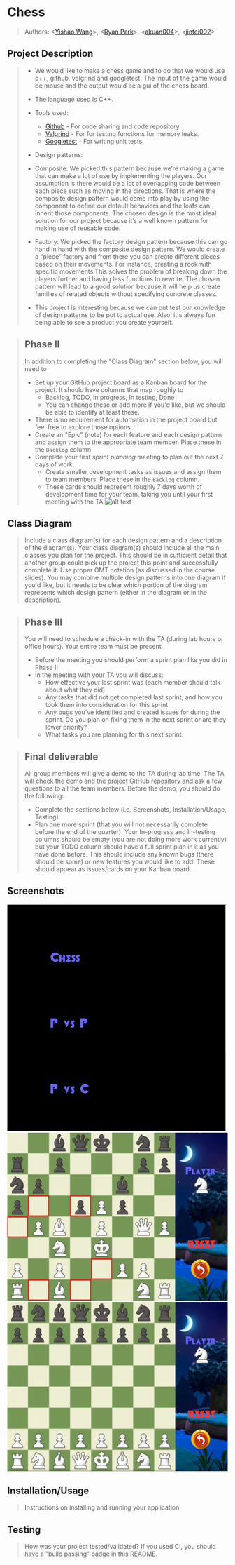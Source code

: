 # Chess
 
 > Authors: \<[Yishao Wang](https://github.com/caKuma)\>, \<[Ryan Park](https://github.com/rpark028)\>, \<[akuan004](https://github.com/akuan004)\>, \<[jintei002](https://github.com/jintei002)\>
## Project Description
 > * We would like to make a chess game and to do that we would use c++, github, valgrind and googletest. The input of the game would be mouse and the output would be a gui of the chess board. 
 > 
 > * The language used is C++.
 > * Tools used:
 >   * [Github](https://github.com/) - For code sharing and code repository.
 >   * [Valgrind](https://github.com/) - For for testing functions for memory leaks.
 >   * [Googletest](https://github.com/google/googletest) - For writing unit tests.
 > 
 > * Design patterns:
 > * Composite: We picked this pattern because we’re making a game that can make a lot of use by implementing the players. Our assumption is there would be a lot of overlapping code between each piece such as moving in the directions. That is where the composite design pattern would come into play by using the component to define our default behaviors and the leafs can inherit those components. The chosen design is the most ideal solution for our project because it’s a well known pattern for making use of reusable code. 
 > * Factory: We picked the factory design pattern because this can go hand in hand with the composite design pattern. We would create a “piece” factory and from there you can create different pieces based on their movements. For instance, creating a rook with specific movements.This solves the problem of breaking down the players further and having less functions to rewrite. The chosen pattern will lead to a good solution because it will help us create families of related objects without specifying concrete classes. 
> * This project is interesting because we can put test our knowledge of design patterns to be put to actual use. Also, it's always fun being able to see a product you create yourself.

 > ## Phase II
 > In addition to completing the "Class Diagram" section below, you will need to 
 > * Set up your GitHub project board as a Kanban board for the project. It should have columns that map roughly to 
 >   * Backlog, TODO, In progress, In testing, Done
 >   * You can change these or add more if you'd like, but we should be able to identify at least these.
 > * There is no requirement for automation in the project board but feel free to explore those options.
 > * Create an "Epic" (note) for each feature and each design pattern and assign them to the appropriate team member. Place these in the `Backlog` column
 > * Complete your first *sprint planning* meeting to plan out the next 7 days of work.
 >   * Create smaller development tasks as issues and assign them to team members. Place these in the `Backlog` column.
 >   * These cards should represent roughly 7 days worth of development time for your team, taking you until your first meeting with the TA
 > ![alt text](https://github.com/cs100/final-project-jinte002-ywang1055-akuan004-rpark028/blob/master/Final%20Project%20-%20Chess%20(2).png?raw=true)
## Class Diagram
 > Include a class diagram(s) for each design pattern and a description of the diagram(s). Your class diagram(s) should include all the main classes you plan for the project. This should be in sufficient detail that another group could pick up the project this point and successfully complete it. Use proper OMT notation (as discussed in the course slides). You may combine multiple design patterns into one diagram if you'd like, but it needs to be clear which portion of the diagram represents which design pattern (either in the diagram or in the description). 
 
 > ## Phase III
 > You will need to schedule a check-in with the TA (during lab hours or office hours). Your entire team must be present. 
 > * Before the meeting you should perform a sprint plan like you did in Phase II
 > * In the meeting with your TA you will discuss: 
 >   - How effective your last sprint was (each member should talk about what they did)
 >   - Any tasks that did not get completed last sprint, and how you took them into consideration for this sprint
 >   - Any bugs you've identified and created issues for during the sprint. Do you plan on fixing them in the next sprint or are they lower priority?
 >   - What tasks you are planning for this next sprint.

 > ## Final deliverable
 > All group members will give a demo to the TA during lab time. The TA will check the demo and the project GitHub repository and ask a few questions to all the team members. 
 > Before the demo, you should do the following:
 > * Complete the sections below (i.e. Screenshots, Installation/Usage, Testing)
 > * Plan one more sprint (that you will not necessarily complete before the end of the quarter). Your In-progress and In-testing columns should be empty (you are not doing more work currently) but your TODO column should have a full sprint plan in it as you have done before. This should include any known bugs (there should be some) or new features you would like to add. These should appear as issues/cards on your Kanban board. 
 
 ## Screenshots
![alt text](screenshots/3.png "Main Menu")
![alt text](screenshots/1.png "Main Menu")
![alt text](screenshots/2.png "Main Menu")
 ## Installation/Usage
 > Instructions on installing and running your application
 ## Testing
 > How was your project tested/validated? If you used CI, you should have a "build passing" badge in this README.
 
